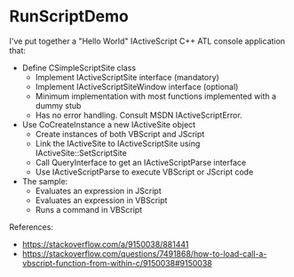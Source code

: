 # RunScriptDemo

I've put together a "Hello World" IActiveScript C++ ATL console application that:

- Define CSimpleScriptSite class
  - Implement IActiveScriptSite interface (mandatory)
  - Implement IActiveScriptSiteWindow interface (optional)
  - Minimum implementation with most functions implemented with a dummy stub
  - Has no error handling. Consult MSDN IActiveScriptError.
- Use CoCreateInstance a new IActiveSite object
  - Create instances of both VBScript and JScript
  - Link the IActiveSite to IActiveScriptSite using IActiveSite::SetScriptSite
  - Call QueryInterface to get an IActiveScriptParse interface
  - Use IActiveScriptParse to execute VBScript or JScript code
- The sample:
  - Evaluates an expression in JScript
  - Evaluates an expression in VBScript
  - Runs a command in VBScript

References:
 - https://stackoverflow.com/a/9150038/881441
 - https://stackoverflow.com/questions/7491868/how-to-load-call-a-vbscript-function-from-within-c/9150038#9150038
